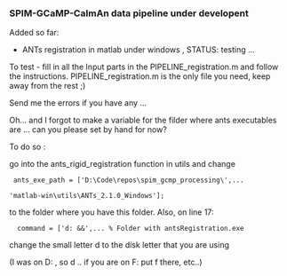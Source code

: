 ### SPIM-GCaMP-CaImAn data pipeline under developent
Added so far:
+ ANTs registration in matlab under windows , STATUS: testing ...

To test - fill in all the Input parts in the PIPELINE_registration.m and follow the instructions. 
PIPELINE_registration.m is the only file you need, keep away from the rest ;) 

Send me the errors if you have any ... 






Oh... and I forgot to make a variable for the filder where ants executables are ... can you please set by hand for now? 

To do so :

go into the ants_rigid_registration function in utils and change 

     ants_exe_path = ['D:\Code\repos\spim_gcmp_processing\',...

    'matlab-win\utils\ANTs_2.1.0_Windows']; 
    
to the folder where you have this folder. 
Also, on line 17: 

      command = ['d: &&',... % Folder with antsRegistration.exe 

change the small letter d to the disk letter that you are using 

(I was on D: , so d .. if you are on F: put f there, etc..) 
